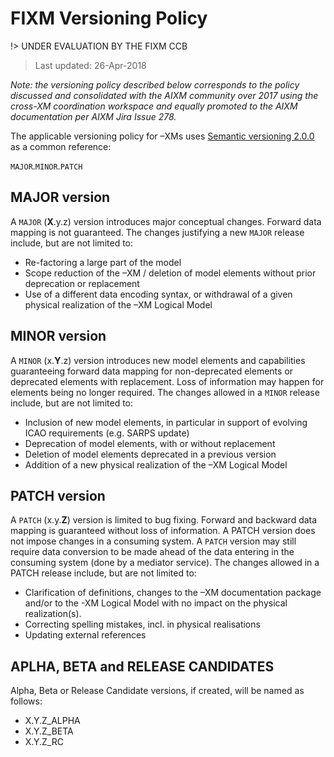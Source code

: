 # FIXM Versioning Policy

!> UNDER EVALUATION BY THE FIXM CCB

> Last updated: 26-Apr-2018

*Note: the versioning policy described below corresponds to the policy discussed and consolidated with the AIXM 
community  over  2017  using  the  cross-XM  coordination  workspace  and  equally  promoted  to  the  AIXM 
documentation per AIXM Jira Issue 278.*

The applicable versioning policy for –XMs uses  [Semantic  versioning  2.0.0](https://semver.org/spec/v2.0.0.html) as a common reference:

`MAJOR`.`MINOR`.`PATCH`

## MAJOR version

A `MAJOR` (**X**.y.z) version introduces major conceptual changes. Forward data mapping is not guaranteed. The 
changes justifying a new `MAJOR` release include, but are not limited to: 
- Re-factoring a large part of the model
- Scope reduction of the –XM / deletion of model elements without prior deprecation or replacement
- Use of a different data encoding syntax, or withdrawal of a given physical realization of the –XM Logical Model

## MINOR version

A `MINOR` (x.**Y**.z) version introduces new model elements and capabilities guaranteeing forward data mapping 
for non-deprecated elements or deprecated elements  with replacement. Loss of information may happen for 
elements being no longer required. The changes allowed in a `MINOR` release include, but are not limited to: 
- Inclusion of new model elements, in particular in support of evolving ICAO requirements (e.g. SARPS 
update) 
- Deprecation of model elements, with or without replacement 
- Deletion of model elements deprecated in a previous version 
- Addition of a new physical realization of the –XM Logical Model 

## PATCH version

A `PATCH` (x.y.**Z**) version is limited to bug fixing. Forward and backward data mapping is guaranteed without
loss of information. A PATCH version does not impose changes in a consuming system. A `PATCH` version may 
still require data conversion to be made ahead of the data entering in the consuming system (done by a 
mediator service). The changes allowed in a PATCH release include, but are not limited to: 
- Clarification of definitions, changes to the –XM documentation package and/or to the -XM Logical 
Model with no impact on the physical realization(s). 
- Correcting spelling mistakes, incl. in physical realisations 
- Updating external references

## APLHA, BETA and RELEASE CANDIDATES

Alpha, Beta or Release Candidate versions, if created, will be named as follows: 
- X.Y.Z_ALPHA 
- X.Y.Z_BETA 
- X.Y.Z_RC
